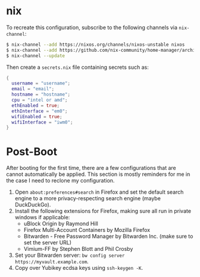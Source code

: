 # nix

To recreate this configuration, subscribe to the following channels via `nix-channel`:

```sh
$ nix-channel --add https://nixos.org/channels/nixos-unstable nixos
$ nix-channel --add https://github.com/nix-community/home-manager/archive/master.tar.gz home-manager
$ nix-channel --update
```

Then create a `secrets.nix` file containing secrets such as:

```nix
{
  username = "username";
  email = "email";
  hostname = "hostname";
  cpu = "intel or amd";
  ethEnabled = true;
  ethInterface = "em0";
  wifiEnabled = true;
  wifiInterface = "iwm0";
}
```

# Post-Boot

After booting for the first time, there are a few configurations that are cannot automatically be applied. This section is mostly reminders for me in the case I need to reclone my configuration.

1. Open `about:preferences#search` in Firefox and set the default search engine to a more privacy-respecting search engine (maybe DuckDuckGo).
2. Install the following extensions for Firefox, making sure all run in private windows if applicable:
    * uBlock Origin by Raymond Hill
    * Firefox Multi-Account Containers by Mozilla Firefox
    * Bitwarden - Free Password Manager by Bitwarden Inc. (make sure to set the server URL)
    * Vimium-FF by Stephen Blott and Phil Crosby
3. Set your Bitwarden server: `bw config server https://myvault.example.com`.
4. Copy over Yubikey ecdsa keys using `ssh-keygen -K`.
